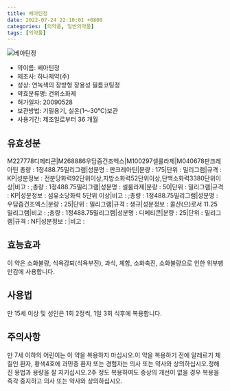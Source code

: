 ```yaml
---
title: 베아틴정
date: 2022-07-24 22:10:01 +0800
categories: [의약품, 일반의약품]
tags: [의약품]
---
```

![베아틴정](https://nedrug.mfds.go.kr/pbp/cmn/itemImageDownload/1NvwvvpEOEH)

- 약이름: 베아틴정
- 제조사: 하나제약(주)
- 성상: 연녹색의 장방형 장용성 필름코팅정
- 약효분류명: 건위소화제
- 허가일자: 20090528
- 보관방법: 기밀용기, 실온(1～30℃)보관
- 사용기간: 제조일로부터 36 개월
## 유효성분
M227778디메티콘|M268886우담즙건조엑스|M100297셀룰라제|M040678판크레아틴
총량 : 1정488.75밀리그램|성분명 : 판크레아틴|분량 : 175|단위 : 밀리그램|규격 : KP|성분정보 : 전분당화력92단위이상,지방소화력52단위이상,단백소화력3380단위이상|비고 : ;총량 : 1정488.75밀리그램|성분명 : 셀룰라제|분량 : 50|단위 : 밀리그램|규격 : KP|성분정보 : 섬유소당화력 5단위 이상|비고 : ;총량 : 1정488.75밀리그램|성분명 : 우담즙건조엑스|분량 : 25|단위 : 밀리그램|규격 : 생규|성분정보 : 콜산(으)로서 11.25 밀리그램|비고 : ;총량 : 1정488.75밀리그램|성분명 : 디메티콘|분량 : 25|단위 : 밀리그램|규격 : NF|성분정보 : |비고 :
## 효능효과
이 약은 소화불량, 식욕감퇴(식욕부진), 과식, 체함, 소화촉진, 소화불량으로 인한 위부팽만감에 사용합니다.
## 사용법
만 15세 이상 및 성인은 1회 2정씩, 1일 3회 식후에 복용합니다.
## 주의사항
만 7세 이하의 어린이는 이 약을 복용하지 마십시오.이 약을 복용하기 전에 알레르기 체질인 환자, 황색4호에 과민증 환자 또는 경험자는 의사 또는 약사와 상의하십시오.정해진 용법과 용량을 잘 지키십시오.2주 정도 복용하여도 증상의 개선이 없을 경우 복용을 즉각 중지하고 의사 또는 약사와 상의하십시오.
